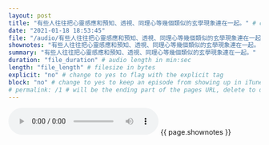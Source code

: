 ```yaml
---
layout: post
title: "有些人往往把心靈感應和預知、透視、同理心等幾個類似的玄學現象連在一起。" # quotes allow forbidden characters like the colon
date: "2021-01-18 18:53:45"
file: "/audio/有些人往往把心靈感應和預知、透視、同理心等幾個類似的玄學現象連在一起。.mp3"
shownotes: "有些人往往把心靈感應和預知、透視、同理心等幾個類似的玄學現象連在一起。"
summary: "有些人往往把心靈感應和預知、透視、同理心等幾個類似的玄學現象連在一起。"
duration: "file_duration" # audio length in min:sec
length: "file_length" # filesize in bytes
explicit: "no" # change to yes to flag with the explicit tag
block: "no" # change to yes to keep an episode from showing up in iTunes
# permalink: /1 # will be the ending part of the pages URL, delete to default to the title
---
```


<audio controls>
<source src="{{site.url}}{{site.baseurl}}{{ page.file }}" type="audio/x-mp3">
Your browser does not support the audio element.
</audio>
{{ page.shownotes }}
